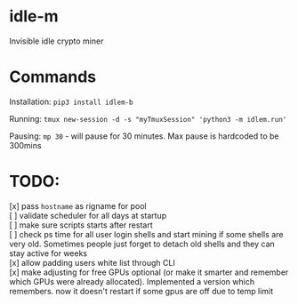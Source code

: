 # idle-m
Invisible idle crypto miner

# Commands
Installation:
`pip3 install idlem-b`  

Running:
`tmux new-session -d -s "myTmuxSession" 'python3 -m idlem.run' `

Pausing:
`mp 30` - will pause for 30 minutes. Max pause is hardcoded to be 300mins

# TODO:
[x] pass `hostname` as rigname for pool  
[ ] validate scheduler for all days at startup  
[ ] make sure scripts starts after restart  
[ ] check ps time for all user login shells and start mining if some shells are very old. Sometimes people just forget to detach old shells and they can stay active for weeks  
[x] allow padding users white list through CLI  
[x] make adjusting for free GPUs optional (or make it smarter and remember which GPUs were already allocated). Implemented a version which remembers. now it doesn't restart if some gpus are off due to temp limit  
